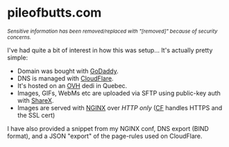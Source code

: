 # pileofbutts.com

<small><i>Sensitive information has been removed/replaced with "[removed]" because of security concerns.</i></small>

I've had quite a bit of interest in how this was setup... It's actually pretty simple:

* Domain was bought with [GoDaddy](https://godaddy.com/).
* DNS is managed with [CloudFlare](https://www.cloudflare.com/).
* It's hosted on an [OVH](https://www.ovh.com/) dedi in Quebec.
* Images, GIFs, WebMs etc are uploaded via SFTP using public-key auth with [ShareX](https://getsharex.com/).
* Images are served with [NGINX](https://www.nginx.com/) over <i>HTTP only</i> ([CF](https://www.cloudflare.com/) handles HTTPS and the SSL cert)

I have also provided a snippet from my NGINX conf, DNS export (BIND format), and a JSON "export" of the page-rules used on CloudFlare.
